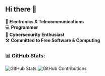 ## Hi there 👋

🔧 **Electronics & Telecommunications**  
💻 **Programmer**  
🔐 **Cybersecurity Enthusiast**  
🛠️ **Committed to Free Software & Computing**

### 📊 GitHub Stats:
![GitHub Stats](https://github-readme-stats.vercel.app/api?username=TU_USUARIO&show_icons=true&theme=radical)
![GitHub Contributions](https://activity-graph.herokuapp.com/graph?username=yourusername&theme=react-dark)
